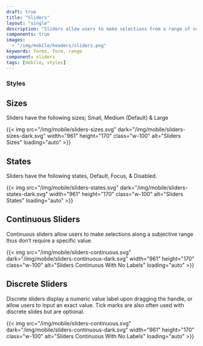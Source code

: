 ```yaml
---
draft: true
title: "Sliders"
layout: "single"
description: "Sliders allow users to make selections from a range of values."
components: true
images:
  - "/img/mobile/headers/sliders.png"
keywords: forms, form, range
component: sliders
tags: [mobile, styles]
---
```


### Styles

## Sizes

Sliders have the following sizes; Small, Medium (Default) & Large

{{< img src="/img/mobile/sliders-sizes.svg" dark="/img/mobile/sliders-sizes-dark.svg" width="961" height="170" class="w-100" alt="Sliders Sizes" loading="auto" >}}

## States

Sliders have the following states, Default, Focus, & Disabled.

{{< img src="/img/mobile/sliders-states.svg" dark="/img/mobile/sliders-states-dark.svg" width="961" height="170" class="w-100" alt="Sliders States" loading="auto" >}}

## Continuous Sliders

Continuous sliders allow users to make selections along a subjective range thus don’t require a specific value.

{{< img src="/img/mobile/sliders-continuous.svg" dark="/img/mobile/sliders-continuous-dark.svg" width="961" height="170" class="w-100" alt="Sliders Continuous With No Labels" loading="auto" >}}

## Discrete Sliders

Discrete sliders display a numeric value label upon dragging the handle, or allow users to input an exact value. Tick marks are also often used with discrete slides but are optional.

{{< img src="/img/mobile/sliders-continuous.svg" dark="/img/mobile/sliders-continuous-dark.svg" width="961" height="170" class="w-100" alt="Sliders Continuous With No Labels" loading="auto" >}}
